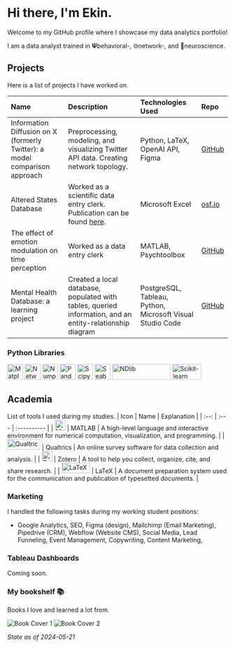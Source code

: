 # Hi there, I'm Ekin.
Welcome to my GitHub profile where I showcase my data analytics portfolio!

I am a data analyst trained in 𝚿behavioral-, 🌐network-, and 🧠neuroscience. 

## Projects
Here is a list of projects I have worked on.

| Name                                                         | Description                                                                                                          | Technologies Used                                | Repo                                                                                                    |
|:----------------------------------------------------------------|:---------------------------------------------------------------------------------------------------------------------|:-------------------------------------------------|:--------------------------------------------------------------------------------------------------------------|
| Information Diffusion on X (formerly Twitter): a model comparison approach | Preprocessing, modeling, and visualizing Twitter API data. Creating network topology.                                | Python, LaTeX, OpenAI API, Figma                 | [GitHub](https://github.com/ekinderdiyok/information-diffusion-on-twitter)                |
| Altered States Database                                         | Worked as a scientific data entry clerk. Publication can be found [here](https://www.nature.com/articles/s41597-022-01822-4). | Microsoft Excel                                  | [osf.io](https://osf.io/8mbru/)                                                     |
| The effect of emotion modulation on time perception             | Worked as a data entry clerk                                                                                        | MATLAB, Psychtoolbox                             | [GitHub](https://github.com/ekinderdiyok/the-effect-of-emotion-modulation-on-time-perception)                                                     |
| Mental Health Database: a learning project                      | Created a local database, populated with tables, queried information, and an entity-relationship diagram             | PostgreSQL, Tableau, Python, Microsoft Visual Studio Code | [GitHub](https://github.com/ekinderdiyok/mental-health-database-learning) |


### Python Libraries

<p align="left"> 
 <a href="https://matplotlib.org" target="_blank" rel="noreferrer"><img src="https://drive.google.com/thumbnail?id=1ffc6pYnVcS7I3xXhGzn6ceT7xrHFCtj8" width="36" height="36" alt="Matplotlib" /></a> 
 <a href="https://networkx.org" target="_blank" rel="noreferrer"><img src="https://drive.google.com/thumbnail?id=17uZpXtrUXr9xNxe7eYL6YkAk7eUtcsjb" width="36" height="36" alt="NetworkX" /></a> 
 <a href="https://numpy.org" target="_blank" rel="noreferrer"><img src="https://drive.google.com/thumbnail?id=1kJcfQTKqAukxrrqEj1SxHW9R2O6SL72R" width="36" height="36" alt="Numpy" /></a> 
 <a href="https://pandas.pydata.org" target="_blank" rel="noreferrer"><img src="https://drive.google.com/thumbnail?id=1Z66RQP_HNslrY7Szv1cQNfIgzseGIQfI" width="36" height="36" alt="Pandas" /></a> 
 <a href="https://scipy.org" target="_blank" rel="noreferrer"><img src="https://drive.google.com/thumbnail?id=1RiSRwNb22cfZ6QFvmXEzCLEj61oBFF42" width="36" height="36" alt="Scipy" /></a> 
 <a href="https://seaborn.pydata.org" target="_blank" rel="noreferrer"><img src="https://drive.google.com/thumbnail?id=1awQyLf53PwjBlINMaqZHUnZp7yDZOCyV" width="36" height="36" alt="Seaborn" /></a>
 <a href="https://ndlib.readthedocs.io/" target="_blank" rel="noreferrer"><img src="https://drive.google.com/thumbnail?id=1UcLSiW96ZzRjIycj-JfyeR9FoBQpA883" width="133.78" height="36" alt="NDlib" /></a>
 <a href="https://scikit-learn.org/" target="_blank" rel="noreferrer"><img src="https://drive.google.com/thumbnail?id=133-LpBI9-GBu3PD23hkDb5CrsebAnMJf" width="66.78" height="36" alt="Scikit-learn" /></a> 
</p>

## Academia
List of tools I used during my studies.
| Icon | Name | Explanation |
| :--: | :--- | :---------- |
| <a href="https://www.mathworks.com/products/matlab.html" target="_blank" rel="noreferrer"><img src="https://drive.google.com/thumbnail?id=1W6K7dIo9HNwSKdK-E3vTG82gbyA_wbNj" width="24" height="24" alt="Matlab" /></a> | MATLAB | A high-level language and interactive environment for numerical computation, visualization, and programming. |
| <a href="https://www.qualtrics.com/" target="_blank" rel="noreferrer"><img src="https://drive.google.com/thumbnail?id=1AR-xLET1ZfoN9dYOIHtgcIqhxqOzx1q5" width="75.13" height="24" alt="Qualtrics" /></a> | Qualtrics | An online survey software for data collection and analysis. |
| <a href="https://zotero.org" target="_blank" rel="noreferrer"><img src="https://drive.google.com/thumbnail?id=1RSC6gGRvJP7Plav_VxMo63zPDjgxlBM5" width="24" height="24" alt="Zotero" /></a> | Zotero | A tool to help you collect, organize, cite, and share research. |
| <a href="https://www.latex-project.org" target="_blank" rel="noreferrer"><img src="https://drive.google.com/thumbnail?id=1atInc2l02_mXEaUZo1qwbCR7VVZJFRjG" width="64.8" height="24" alt="LaTeX" /></a> | LaTeX | A document preparation system used for the communication and publication of typesetted documents. |

### Marketing
I handled the following tasks during my working student positions:
- Google Analytics, SEO, Figma (design), Mailchimp (Email Marketing),  Pipedrive (CRM), Webflow (Website CMS), Social Media, Lead Funneling, Event Management, Copywriting, Content Marketing,

### Tableau Dashboards
Coming soon.

### My bookshelf 📚
Books I love and learned a lot from.

![Book Cover 1](https://drive.google.com/thumbnail?id=12Awyy36mNOVRb3FgWeBJSwm4HRPemh37) ![Book Cover 2](https://drive.google.com/thumbnail?id=12npdlqdtQzBsq6JkuMEzAx_AyVtAfSls)

*State as of 2024-05-21*
